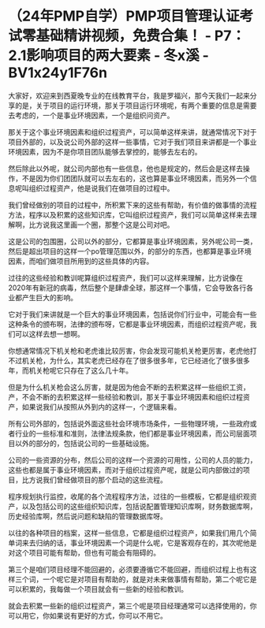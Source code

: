 # （24年PMP自学）PMP项目管理认证考试零基础精讲视频，免费合集！ - P7：2.1影响项目的两大要素 - 冬x溪 - BV1x24y1F76n

大家好，欢迎来到西夏晚专业的在线教育平台，我是罗福兴，那今天我们一起来分享的是，关于项目的运行环境，那关于项目运行环境呢，有两个重要的信息是需要去考虑的，一个是事业环境因素，一个是组织问资产。

那关于这个事业环境因素和组织过程资产，可以简单这样来讲，就通常情况下对于项目外部的，以及说公司外部的这样一些事情，它对于我们项目来讲都是一个事业环境因素，因为不是你项目团队能够去掌控的，能够去左右的。

然后除此以外呢，就公司内部也有一些信息，他也是规定的，然后会是这样去操作，不是因为你们团团队就可以去左右的，这也算是事业环境因素，而另外一个信息呢叫组织过程资产，他是说我们在做项目的过程中。

我们曾经做别的项目的过程中，所积累下来的这些有帮助，有价值的做事情的流程方法，程序以及积累的这些知识库，它叫组织过程资产，我们可以简单这样来去理解啊，比方说我这里画一个圈，那整个这是公司对吧。

这是公司的包围圈，公司以外的部分，它都算是事业环境因素，另外呢公司一类，然后是超出项目的这样一个po管理范围以外，的部分的东西，也都算是事业环境因素，而咱们做项目所用到的这些具体的内容。

过往的这些经验和教训呢算组织过程资产，我们可以这样来理解，比方说像在2020年有新冠的病毒，然后整个是肆虐全球，那这样一个事情，它会导致各行各业都产生巨大的影响。

它对于我们来讲就是一个巨大的事业环境因素，包括说你们行业中，可能会有一些这种条令的颁布啊，法律的颁布呀，它都是事业环境因素，而组织过程资产呢，我们可以这样去想一想啊。

你想通常情况下机关枪和老虎谁比较厉害，你会发现可能机关枪更厉害，老虎他打不过机关枪，为什么，其实老虎已经存在了很多很多年，它已经进化了很多很多年，而机关枪呢它只存在了这么几十年。

但是为什么机关枪会这么厉害，就是因为他会不断的去积累这样一些组织工资，产，不会不断的去积累这样一些经验和教训，那关于事业环境因素和组织过程资产，如果说我们从按照从外到内的这样一，个逻辑来看。

所有公司外部的，包括说外面这些社会环境市场条件，一些物理环境，一些政府或者行业的一些标准和准则，法律法规条款，他们都是事业环境因素，而公司层面项目以外的部分的，包括说公司的一些基础设施。

公司的一些资源的分布，然后公司的这样一个资源的可用性，公司的人员的能力，这些也都是属于事业环境因素，而对于组织过程资产呢，就是公司内部做过的项目，比方说我们曾经做项目的那个启动的这些流程。

程序规划执行监控，收尾的各个流程程序方法，过往的一些模板，它都是组织观资产，以及包括公司的这些组织知识库，包括说配置管理知识库啊，财务数据库啊，历史经验库啊，然后说问题和缺陷的管理数据库呀。

以往的各种项目的档案，这样一些信息，它都是组织过程资产，如果我们用几个简单词来去归纳的话，事业环境因素一个词是什么呢，它是客观存在的，其次呢他是对这个项目可能有帮助，但也有可能会有阻碍的。

第三个是咱们项目经理不能回避的，必须要遵循它不能回避，而组织过程上也有这样三个词，一个呢它是对项目有帮助的，就是对未来做事情有帮助，第二个呢它是可以积累的，我每做一个项目就会有一些新的经验和教训。

就会去积累一些新的组织过程资产，第三个呢是项目经理通常可以选择使用的，你可以用它，你如果说有更好的方式，你可以不用它。

